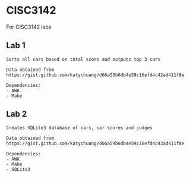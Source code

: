 # CISC3142
For CISC3142 labs

## Lab 1
    Sorts all cars based on total score and outputs top 3 cars

    Data obtained from https://gist.github.com/katychuang/d66a59b6db4e59c16efd4c42ad411f8e

    Dependencies:
    - AWK
    - Make
    
## Lab 2
    Creates SQLite3 database of cars, car scores and judges

    Data obtained from https://gist.github.com/katychuang/d66a59b6db4e59c16efd4c42ad411f8e

    Dependencies:
    - AWK
    - Make
    - SQLite3
